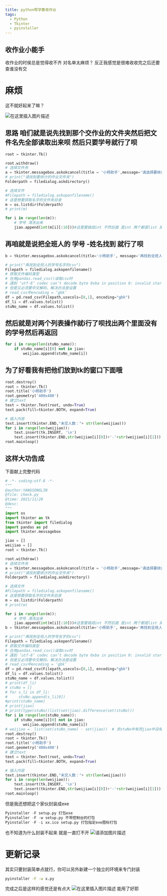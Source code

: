 ```yaml
---
title: python帮学委收作业
tags: 
  - Python
  - Tkinter
  - pyinstaller
---
```


## 收作业小能手
收作业的时侯总是觉得收不齐 对名单太麻烦？
反正我感觉是很难收收完之后还要查谁没有交   

# 麻烦

这不就好起来了嘛？

![在这里插入图片描述](https://img-blog.csdnimg.cn/92ce24b4c48e428ca569946e28feeb4a.png?x-oss-process=image/watermark,type_ZHJvaWRzYW5zZmFsbGJhY2s,shadow_50,text_Q1NETiBAcHlhbmd0aG9u,size_13,color_FFFFFF,t_70,g_se,x_16)


## 思路 咱们就是说先找到那个交作业的文件夹然后把文件名先全部读取出来呗 然后只要学号就行了呗

```python
root = tkinter.Tk()

root.withdraw()
# 选择文件夹
a = tkinter.messagebox.askokcancel(title = '小杨助手',message='请选择要统计未交人作业的文件夹')
# print("请找到要统计的作业文件夹")
Folderpath = filedialog.askdirectory()

# 选择文件
#Filepath = filedialog.askopenfilename()
# 这是想要获取名字的文件夹目录
m = os.listdir(Folderpath)
# print(m)

for i in range(len(m)):
    # 学号 清洗出来
    jiao.append(int(m[i][:10]))#这里要搞成int 不然后面 是int 两个都是list 类型但是就是比较不出来
```

## 再咱就是说把全班人的 学号 -姓名找到 就行了呗

```python
b = tkinter.messagebox.askokcancel(title='小杨助手', message='再找到全班人的学号名字的csv')

# print("再找到全班人的学号名字的csv")
Filepath = filedialog.askopenfilename()
# 获取文件编码类型
# 在用pandas.read_csv()读取csv时
# 遇到 ‘utf-8’ codec can’t decode byte 0xba in position 0: invalid start byte
# 但是又必须要中文解码，解决办法是设置
# read_csv中encoding = ‘gbk’
df = pd.read_csv(Filepath,usecols=[0,1], encoding="gbk")
df_li = df.values.tolist()
stuNo_name = df.values.tolist()
```

## 然后就是对两个列表操作就i行了呗找出两个里面没有的学号然后再返回

```python
for i in range(len(stuNo_name)):
    if stuNo_name[i][0] not in jiao:
        weijiao.append(stuNo_name[i])
```

## 为了好看我有把他们放到tk的窗口下面哦

```python
root.destroy()
root = tkinter.Tk()
root.title('小杨助手')
root.geometry('400x400')
# 建立text
text = tkinter.Text(root, undo=True)
text.pack(fill=tkinter.BOTH, expand=True)

# 插入内容
text.insert(tkinter.END,"未交人数："+ str(len(weijiao)))
for i in range(len(weijiao)):
    text.insert(tk.INSERT, '\n')
    text.insert(tkinter.END,str(weijiao[i][0])+'-'+str(weijiao[i][1]))
root.mainloop()
```


## 这样大功告成
下面献上完整代码

```python
# -*- coding:utf-8 -*-
"""
@author:YANGSONGLIN
@file: check.py
@time: 2021/11/20 
@desc: 
"""
import os
import tkinter as tk
from tkinter import filedialog
import pandas as pd
import tkinter.messagebox

jiao = []
weijiao = []
root = tkinter.Tk()

root.withdraw()
# 选择文件夹
a = tkinter.messagebox.askokcancel(title = '小杨助手',message='请选择要统计未交人作业的文件夹')
# print("请找到要统计的作业文件夹")
Folderpath = filedialog.askdirectory()

# 选择文件
#Filepath = filedialog.askopenfilename()
# 这是想要获取名字的文件夹目录
m = os.listdir(Folderpath)
# print(m)

for i in range(len(m)):
    # 学号 清洗出来
    jiao.append(int(m[i][:10]))#这里要搞成int 不然后面 是int 两个都是list 类型但是就是比较不出来
b = tkinter.messagebox.askokcancel(title='小杨助手', message='再找到全班人的学号名字的csv')

# print("再找到全班人的学号名字的csv")
Filepath = filedialog.askopenfilename()
# 获取文件编码类型
# 在用pandas.read_csv()读取csv时
# 遇到 ‘utf-8’ codec can’t decode byte 0xba in position 0: invalid start byte
# 但是又必须要中文解码，解决办法是设置
# read_csv中encoding = ‘gbk’
df = pd.read_csv(Filepath,usecols=[0,1], encoding="gbk")
df_li = df.values.tolist()
stuNo_name = df.values.tolist()
# print(df_li)
# stuNo = []
# for s_li in df_li:
#     stuNo.append(s_li[0])
#print(stuNo_name)
# print(jiao)
# print(type(stuNo))list(set(jiao).difference(set(stuNo)))
for i in range(len(stuNo_name)):
    if stuNo_name[i][0] not in jiao:
        weijiao.append(stuNo_name[i])
# weijiao =  list(set(stuNo_name) - set(jiao))  # 求stuNo中有而jiao中没有的元素
root.destroy()
root = tkinter.Tk()
root.title('小杨助手')
root.geometry('400x400')
# 建立text
text = tkinter.Text(root, undo=True)
text.pack(fill=tkinter.BOTH, expand=True)

# 插入内容
text.insert(tkinter.END,"未交人数："+ str(len(weijiao)))
for i in range(len(weijiao)):
    text.insert(tk.INSERT, '\n')
    text.insert(tkinter.END,str(weijiao[i][0])+'-'+str(weijiao[i][1]))
root.mainloop()

```
 但是我还想把这个家伙封装成exe

```python
Pyinstaller -F setup.py 打包exe
Pyinstaller -F -w setup.py 不带控制台的打包
Pyinstaller -F -i xx.ico setup.py 打包指定exe图标打包
```
 也不知道为什么封装不起来
 就是一直打不开
![请添加图片描述](https://img-blog.csdnimg.cn/eff03ed1d5c046c0bce5bd9f9d396755.gif)

# 更新记录
其实只要封装简单点就行，你可以另外新建一个独立的环境来专门封装

```bash
pyinstaller -F -w x.py
```
完成之后是这样的感觉还是有点大
![在这里插入图片描述](https://img-blog.csdnimg.cn/64d627e5481f40e7ad48b6dadf896f37.png)
能用了好耶